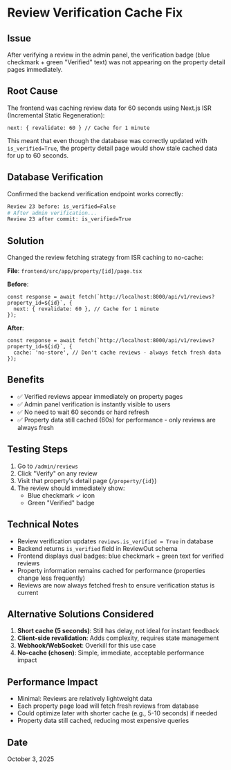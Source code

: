 # Review Verification Cache Fix

## Issue
After verifying a review in the admin panel, the verification badge (blue checkmark + green "Verified" text) was not appearing on the property detail pages immediately.

## Root Cause
The frontend was caching review data for 60 seconds using Next.js ISR (Incremental Static Regeneration):
```tsx
next: { revalidate: 60 } // Cache for 1 minute
```

This meant that even though the database was correctly updated with `is_verified=True`, the property detail page would show stale cached data for up to 60 seconds.

## Database Verification
Confirmed the backend verification endpoint works correctly:
```bash
Review 23 before: is_verified=False
# After admin verification...
Review 23 after commit: is_verified=True
```

## Solution
Changed the review fetching strategy from ISR caching to no-cache:

**File**: `frontend/src/app/property/[id]/page.tsx`

**Before**:
```tsx
const response = await fetch(`http://localhost:8000/api/v1/reviews?property_id=${id}`, {
  next: { revalidate: 60 }, // Cache for 1 minute
});
```

**After**:
```tsx
const response = await fetch(`http://localhost:8000/api/v1/reviews?property_id=${id}`, {
  cache: 'no-store', // Don't cache reviews - always fetch fresh data
});
```

## Benefits
- ✅ Verified reviews appear immediately on property pages
- ✅ Admin panel verification is instantly visible to users
- ✅ No need to wait 60 seconds or hard refresh
- ✅ Property data still cached (60s) for performance - only reviews are always fresh

## Testing Steps
1. Go to `/admin/reviews`
2. Click "Verify" on any review
3. Visit that property's detail page (`/property/{id}`)
4. The review should immediately show:
   - Blue checkmark ✓ icon
   - Green "Verified" badge

## Technical Notes
- Review verification updates `reviews.is_verified = True` in database
- Backend returns `is_verified` field in ReviewOut schema
- Frontend displays dual badges: blue checkmark + green text for verified reviews
- Property information remains cached for performance (properties change less frequently)
- Reviews are now always fetched fresh to ensure verification status is current

## Alternative Solutions Considered
1. **Short cache (5 seconds)**: Still has delay, not ideal for instant feedback
2. **Client-side revalidation**: Adds complexity, requires state management
3. **Webhook/WebSocket**: Overkill for this use case
4. **No-cache (chosen)**: Simple, immediate, acceptable performance impact

## Performance Impact
- Minimal: Reviews are relatively lightweight data
- Each property page load will fetch fresh reviews from database
- Could optimize later with shorter cache (e.g., 5-10 seconds) if needed
- Property data still cached, reducing most expensive queries

## Date
October 3, 2025
